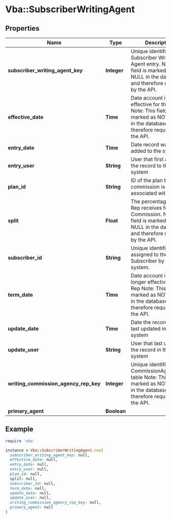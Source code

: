 # Vba::SubscriberWritingAgent

## Properties

| Name | Type | Description | Notes |
| ---- | ---- | ----------- | ----- |
| **subscriber_writing_agent_key** | **Integer** | Unique identifier for the Subscriber Writing Agent entry. Note: This field is marked as NOT NULL in the database and therefore required by the API. |  |
| **effective_date** | **Time** | Date account is effective for the Rep Note: This field is marked as NOT NULL in the database and therefore required by the API. |  |
| **entry_date** | **Time** | Date record was first added to the system | [optional] |
| **entry_user** | **String** | User that first added the record to the system | [optional] |
| **plan_id** | **String** | ID of the plan that the commission is associated with. |  |
| **split** | **Float** | The percentage the Rep receives for this Commission. Note: This field is marked as NOT NULL in the database and therefore required by the API. |  |
| **subscriber_id** | **String** | Unique identifier assigned to the Subscriber by the system. |  |
| **term_date** | **Time** | Date account is no longer effective for the Rep Note: This field is marked as NOT NULL in the database and therefore required by the API. |  |
| **update_date** | **Time** | Date the record was last updated in the system | [optional] |
| **update_user** | **String** | User that last updated the record in the system | [optional] |
| **writing_commission_agency_rep_key** | **Integer** | Unique identifier for the CommissionAgencyRep table Note: This field is marked as NOT NULL in the database and therefore required by the API. |  |
| **primary_agent** | **Boolean** |  | [optional] |

## Example

```ruby
require 'vba'

instance = Vba::SubscriberWritingAgent.new(
  subscriber_writing_agent_key: null,
  effective_date: null,
  entry_date: null,
  entry_user: null,
  plan_id: null,
  split: null,
  subscriber_id: null,
  term_date: null,
  update_date: null,
  update_user: null,
  writing_commission_agency_rep_key: null,
  primary_agent: null
)
```

